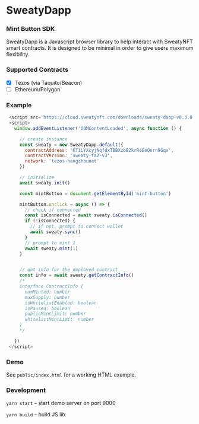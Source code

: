  # SweatyDapp

 ### Mint Button SDK

SweatyDapp is a Javascript browser library to help interact with SweatyNFT smart contracts. It is designed to be minimal in order to give users maximum flexibility.

### Supported Contracts
- [x] Tezos (via Taquito/Beacon)
- [ ] Ethereum/Polygon

### Example
 ```js
  <script src='https://cloud.sweatynft.com/downloads/sweaty-dapp-v0.3.0.js'></script>
  <script>
    window.addEventListener('DOMContentLoaded', async function () {

      // create instance
      const sweaty = new SweatyDapp.default({
        contractAddress: 'KT1LYXcyjNqfdxTBBXzbB2krReEeQern9Gqx',
        contractVersion: 'sweaty-fa2-v3',
        network: 'tezos-hangzhounet'
      })

      // initialize
      await sweaty.init()

      const mintButton = document.getElementById('mint-button')

      mintButton.onclick = async () => {
        // check if connected
        const isConnected = await sweaty.isConnected()
        if (!isConnected) {
          // if not, prompt to connect wallet
          await sweaty.sync()
        }
        // prompt to mint 1
        await sweaty.mint(1)
      }


      // get info for the deployed contract
      const info = await sweaty.getContractInfo()
      /*
      interface ContractInfo {
        numMinted: number
        maxSupply: number
        isWhitelistEnabled: boolean
        isPaused: boolean
        publicMintLimit: number
        whitelistMintLimit: number
      }
      */

    })
  </script>
 ```

### Demo
See `public/index.html` for a working HTML example.

### Development

`yarn start` – start demo server on port 9000

`yarn build` – build JS lib
